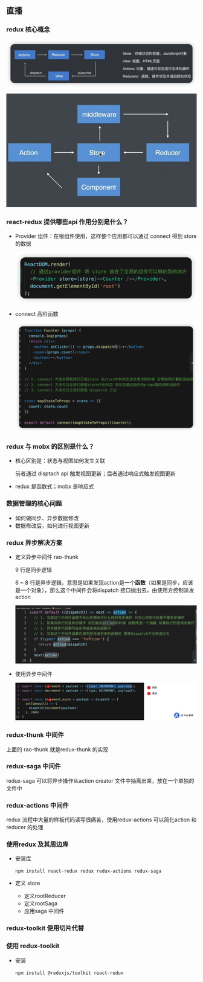 ## 直播

### redux 核心概念

![image-20230105190925538](../assets/images/image-20230105190925538.png)

![image-20230110125707938](../assets/images/image-20230110125707938.png)

### react-redux 提供哪些api 作用分别是什么？

- Provider 组件：在根组件使用，这样整个应用都可以通过 connect 得到 store 的数据

  ![image-20230105192806815](../assets/images/image-20230105192806815.png)

- connect 高阶函数

  ![image-20230105192845859](../assets/images/image-20230105192845859.png)

### redux 与 mobx 的区别是什么？

- 核心区别是：状态与视图如何发生关联

  前者通过 disptach api 触发视图更新；后者通过响应式触发视图更新

- redux 是函数式；mobx 是响应式 

### 数据管理的核心问题

- 如何做同步、异步数据修改
- 数据修改后，如何进行视图更新

### redux 异步解决方案

- 定义异步中间件 rao-thunk 

  9 行是同步逻辑

  6 ~ 8 行是异步逻辑，意思是如果发现action是一个**函数**（如果是同步，应该是一个对象），那么这个中间件会将dispatch 接口抛出去，由使用方控制派发action

  ![image-20230110131159234](../assets/images/image-20230110131159234.png)

- 使用异步中间件

  ![image-20230110131636316](../assets/images/image-20230110131636316.png)

### redux-thunk 中间件

上面的 rao-thunk 就是redux-thunk 的实现

### redux-saga 中间件

redux-saga 可以将异步操作从action creator 文件中抽离出来，放在一个单独的文件中

### redux-actions 中间件

redux 流程中大量的样板代码读写很痛苦，使用redux-actions 可以简化action 和reducer 的处理

### 使用redux 及其周边库

- 安装库

  `npm install react-redux redux redux-actions redux-saga`

- 定义 store

  - 定义rootReducer
  - 定义rootSaga
  - 应用saga 中间件

  

### redux-toolkit 使用切片代替

### 使用 redux-toolkit 

- 安装

  `npm install @reduxjs/toolkit react-redux`





